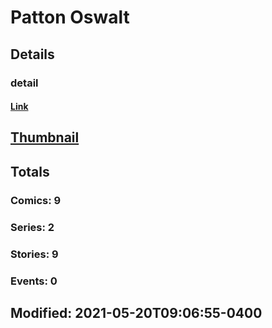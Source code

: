 # Patton  Oswalt 
## Details
### detail
#### [Link](http://marvel.com/comics/creators/14132/patton_oswalt?utm_campaign=apiRef&utm_source=225578a89fc76f3d20fbffda5d17a88d)
## [Thumbnail](http://i.annihil.us/u/prod/marvel/i/mg/b/40/image_not_available.jpg)
## Totals
### Comics: 9
### Series: 2
### Stories: 9
### Events: 0
## Modified: 2021-05-20T09:06:55-0400